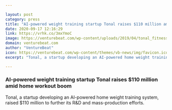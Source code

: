 ```yaml
---

layout: post
category: press
title: "AI-powered weight training startup Tonal raises $110 million amid home workout boom"
date: 2020-09-17 12:16:29
link: https://vrhk.co/3mxYmoC
image: https://venturebeat.com/wp-content/uploads/2019/04/tonal_fitness_official-e1600102966312.jpg?w=1200&strip=all
domain: venturebeat.com
author: "VentureBeat"
icon: https://venturebeat.com/wp-content/themes/vb-news/img/favicon.ico
excerpt: "Tonal, a startup developing an AI-powered home weight training system, raised $110 million to further its R&amp;D and mass-production efforts."

---
```


### AI-powered weight training startup Tonal raises $110 million amid home workout boom

Tonal, a startup developing an AI-powered home weight training system, raised $110 million to further its R&amp;D and mass-production efforts.